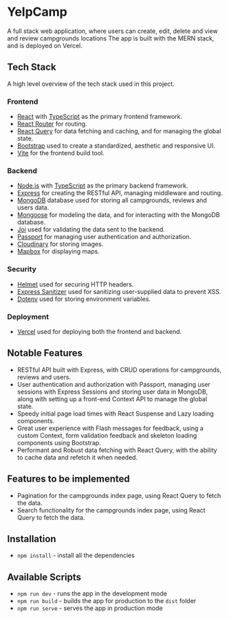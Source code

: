 # YelpCamp

A full stack web application, where users can create, edit, delete and view and review campgrounds locations The app is built with the MERN stack, and is deployed on Vercel.

## Tech Stack

A high level overview of the tech stack used in this project.

### Frontend

- [React](https://reactjs.org/) with [TypeScript](https://www.typescriptlang.org/) as the primary frontend framework.
- [React Router](https://reactrouter.com/) for routing.
- [React Query](https://react-query.tanstack.com/) for data fetching and caching, and for managing the global state.
- [Bootstrap](https://getbootstrap.com/) used to create a standardized, aesthetic and responsive UI.
- [Vite](https://vitejs.dev/) for the frontend build tool.

### Backend

- [Node.js](https://nodejs.org/en/) with [TypeScript](https://www.typescriptlang.org/) as the primary backend framework.
- [Express](https://expressjs.com/) for creating the RESTful API, managing middleware and routing.
- [MongoDB](https://www.mongodb.com/) database used for storing all campgrounds, reviews and users data.
- [Mongoose](https://mongoosejs.com/) for modeling the data, and for interacting with the MongoDB database.
- [Joi](https://joi.dev/) used for validating the data sent to the backend.
- [Passport](http://www.passportjs.org/) for managing user authentication and authorization.
- [Cloudinary](https://cloudinary.com/) for storing images.
- [Mapbox](https://www.mapbox.com/) for displaying maps.

### Security

- [Helmet](https://helmetjs.github.io/) used for securing HTTP headers.
- [Express Sanitizer](https://www.npmjs.com/package/express-sanitizer) used for sanitizing user-supplied data to prevent XSS.
- [Dotenv](https://www.npmjs.com/package/dotenv) used for storing environment variables.

### Deployment

- [Vercel](https://vercel.com/) used for deploying both the frontend and backend.

## Notable Features

- RESTful API built with Express, with CRUD operations for campgrounds, reviews and users.
- User authentication and authorization with Passport, managing user sessions with Express Sessions and storing user data in MongoDB, along with setting up a front-end Context API to manage the global state.
- Speedy initial page load times with React Suspense and Lazy loading components.
- Great user experience with Flash messages for feedback,
  using a custom Context, form validation feedback and skeleton loading components using Bootstrap.
- Performant and Robust data fetching with React Query, with the ability to cache data and refetch it when needed.

## Features to be implemented

- Pagination for the campgrounds index page, using React Query to fetch the data.
- Search functionality for the campgrounds index page, using React Query to fetch the data.

## Installation

- `npm install` - install all the dependencies

## Available Scripts

- `npm run dev` - runs the app in the development mode
- `npm run build` - builds the app for production to the `dist` folder
- `npm run serve` - serves the app in production mode
